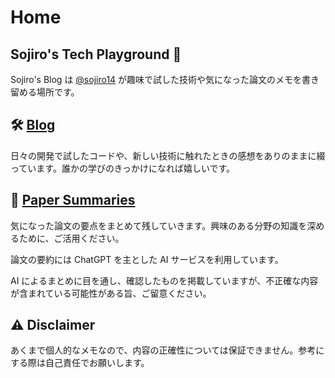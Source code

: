 # Home
## Sojiro's Tech Playground 🔧
Sojiro's Blog は [@sojiro14](https://x.com/sojiro14) が趣味で試した技術や気になった論文のメモを書き留める場所です。

## 🛠️ [Blog](/blog/)
日々の開発で試したコードや、新しい技術に触れたときの感想をありのままに綴っています。誰かの学びのきっかけになれば嬉しいです。

## 📄 [Paper Summaries](/Papers/summaries/)
気になった論文の要点をまとめて残していきます。興味のある分野の知識を深めるために、ご活用ください。

論文の要約には ChatGPT を主とした AI サービスを利用しています。

AI によるまとめに目を通し、確認したものを掲載していますが、不正確な内容が含まれている可能性がある旨、ご留意ください。

## ⚠️ Disclaimer
あくまで個人的なメモなので、内容の正確性については保証できません。参考にする際は自己責任でお願いします。